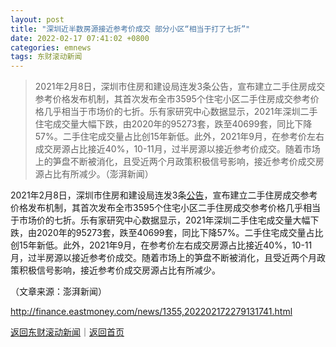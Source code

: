 ```yaml
---
layout: post
title: "深圳近半数房源接近参考价成交 部分小区“相当于打了七折”"
date: 2022-02-17 07:41:02 +0800
categories: emnews
tags: 东财滚动新闻
---
```

> 2021年2月8日，深圳市住房和建设局连发3条公告，宣布建立二手住房成交参考价格发布机制，其首次发布全市3595个住宅小区二手住房成交参考价格几乎相当于市场价的七折。乐有家研究中心数据显示，2021年深圳二手住宅成交量大幅下跌，由2020年的95273套，跌至40699套，同比下降57%。二手住宅成交量占比创15年新低。此外，2021年9月，在参考价左右成交房源占比接近40%，10-11月，过半房源以接近参考价成交。随着市场上的笋盘不断被消化，且受近两个月政策积极信号影响，接近参考价成交房源占比有所减少。（澎湃新闻）

<p>2021年2月8日，深圳市住房和建设局连发3条<span id="Info.3332"><a href="http://data.eastmoney.com/notices/" class="infokey">公告</a></span>，宣布建立二手住房成交参考价格发布机制，其首次发布全市3595个住宅小区二手住房成交参考价格几乎相当于市场价的七折。乐有家研究中心数据显示，2021年深圳二手住宅成交量大幅下跌，由2020年的95273套，跌至40699套，同比下降57%。二手住宅成交量占比创15年新低。此外，2021年9月，在参考价左右成交房源占比接近40%，10-11月，过半房源以接近参考价成交。随着市场上的笋盘不断被消化，且受近两个月政策积极信号影响，接近参考价成交房源占比有所减少。</p><p class="em_media">（文章来源：澎湃新闻）</p>

<http://finance.eastmoney.com/news/1355,202202172279131741.html>

[返回东财滚动新闻](//finews.withounder.com/emnews/)｜[返回首页](//finews.withounder.com/)